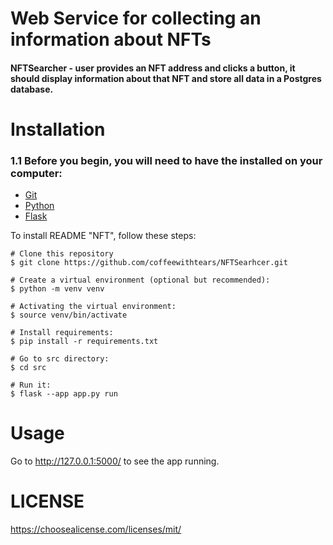 # Web Service for collecting an information about NFTs
#### NFTSearcher - user provides an NFT address and clicks a button, it should display information about that NFT and store all data in a Postgres database.

# Installation
### 1.1 Before you begin, you will need to have the installed on your computer:

+ [Git](https://git-scm.com/)
+ [Python](https://www.python.org/)
+ [Flask](https://palletsprojects.com/p/flask/)

To install README "NFT", follow these steps:
```
# Clone this repository
$ git clone https://github.com/coffeewithtears/NFTSearhcer.git

# Create a virtual environment (optional but recommended):
$ python -m venv venv

# Activating the virtual environment:
$ source venv/bin/activate

# Install requirements:
$ pip install -r requirements.txt 

# Go to src directory:
$ cd src

# Run it:
$ flask --app app.py run
```
# Usage

Go to http://127.0.0.1:5000/ to see the app running.

# LICENSE

https://choosealicense.com/licenses/mit/
